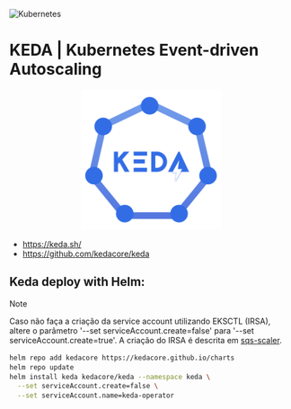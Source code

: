 ![Kubernetes](https://img.shields.io/badge/kubernetes-%23326ce5.svg?style=for-the-badge&logo=kubernetes&logoColor=white)

# KEDA | Kubernetes Event-driven Autoscaling

<p align="center"><img src="https://github.com/kedacore/keda/blob/main/images/logos/keda-icon.svg" width="250" alt="keda"></p>

- https://keda.sh/
- https://github.com/kedacore/keda

## Keda deploy with Helm:

> [!NOTE]
> Caso não faça a criação da service account utilizando EKSCTL (IRSA), altere o parâmetro '--set serviceAccount.create=false' para '--set serviceAccount.create=true'. A criação do IRSA é descrita em [sqs-scaler](sqs-scaler/README.md#Service-account-(IRSA)-for-Keda).

```sh
helm repo add kedacore https://kedacore.github.io/charts
helm repo update
helm install keda kedacore/keda --namespace keda \
  --set serviceAccount.create=false \
  --set serviceAccount.name=keda-operator
```